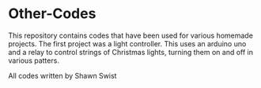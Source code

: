 # Other-Codes
This repository contains codes that have been used for various homemade projects.
The first project was a light controller. This uses an arduino uno and a relay to control strings of Christmas lights, turning them on and off in various patters.

All codes written by Shawn Swist
